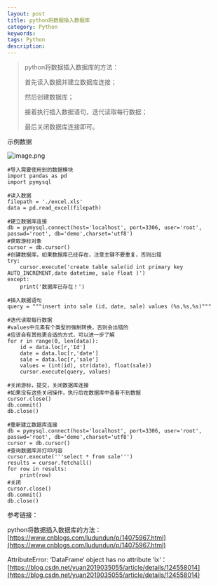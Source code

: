 ```yaml
---
layout: post
title: python将数据插入数据库
category: Python
keywords: 
tags: Python
description: 
---
```


> python将数据插入数据库的方法：
> 
> 首先读入数据并建立数据库连接；
> 
> 然后创建数据库；
> 
> 接着执行插入数据语句，迭代读取每行数据；
> 
> 最后关闭数据库连接即可。

示例数据

![image.png](https://blog.alonesky.com/storage/article/2022/11/13/1Bcr0SNtXlQRtOsDmsOcifx7QWUE5MBeJznQp2TC.png)

```
#导入需要使用到的数据模块
import pandas as pd
import pymysql
 
#读入数据
filepath = './excel.xls'
data = pd.read_excel(filepath)
 
#建立数据库连接
db = pymysql.connect(host='localhost', port=3306, user='root', passwd='root', db='demo',charset='utf8')
#获取游标对象
cursor = db.cursor()
#创建数据库，如果数据库已经存在，注意主键不要重复，否则出错
try:
    cursor.execute('create table sale(id int primary key AUTO_INCREMENT,date datetime, sale float )')
except:
    print('数据库已存在！')
 
#插入数据语句
query = """insert into sale (id, date, sale) values (%s,%s,%s)"""
 
#迭代读取每行数据
#values中元素有个类型的强制转换，否则会出错的
#应该会有其他更合适的方式，可以进一步了解
for r in range(0, len(data)):
    id = data.loc[r,'Id']
    date = data.loc[r,'date']
    sale = data.loc[r,'sale']
    values = (int(id), str(date), float(sale))
    cursor.execute(query, values)
 
#关闭游标，提交，关闭数据库连接
#如果没有这些关闭操作，执行后在数据库中查看不到数据
cursor.close()
db.commit()
db.close()
 
#重新建立数据库连接
db = pymysql.connect(host='localhost', port=3306, user='root', passwd='root', db='demo',charset='utf8')
cursor = db.cursor()
#查询数据库并打印内容
cursor.execute('''select * from sale''')
results = cursor.fetchall()
for row in results:
    print(row)
#关闭
cursor.close()
db.commit()
db.close()
```

参考链接：

python将数据插入数据库的方法：
[https://www.cnblogs.com/ludundun/p/14075967.html](https://www.cnblogs.com/ludundun/p/14075967.html)

AttributeError: ‘DataFrame‘ object has no attribute ‘ix‘：
[https://blog.csdn.net/yuan2019035055/article/details/124558014](https://blog.csdn.net/yuan2019035055/article/details/124558014)
